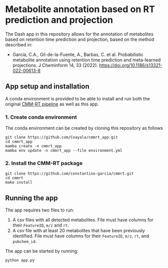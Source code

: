 # Metabolite annotation based on RT prediction and projection
The Dash app in this repository allows for the annotation of metabolites based
on retention time prediction and projection, based on the method described in:

- García, C.A., Gil-de-la-Fuente, A., Barbas, C. et al. Probabilistic metabolite annotation using retention time prediction and meta-learned projections. J Cheminform 14, 33 (2022). https://doi.org/10.1186/s13321-022-00613-8

## App setup and installation

A conda environment is provided to be able to install and run both the original
[CMM-RT pipeline](https://github.com/constantino-garcia/cmmrt) as well as this
app. 


### 1. Create conda environment

The conda environment can be created by cloning this repository as follows

```
git clone https://github.com/Coayala/cmmrt_app.git
cd cmmrt_app
mamba create -n cmmrt_app
mamba env update -n cmmrt_app --file environment.yml
```

### 2. Install the CMM-RT package

```
git clone https://github.com/constantino-garcia/cmmrt.git
cd cmmrt
make install
```

## Running the app

The app requires two files to run:
1. A csv files with all detected metabolites. File must have columns for their `FeatureID`, `m/z` and `rt`.
2. A csv file with at least 20 metabolites that have been previously identified. 
File must have columns for their `FeatureID`, `m/z`, `rt`, and `pubchem_id`.

The app can be started by running:

```
python app.py
```